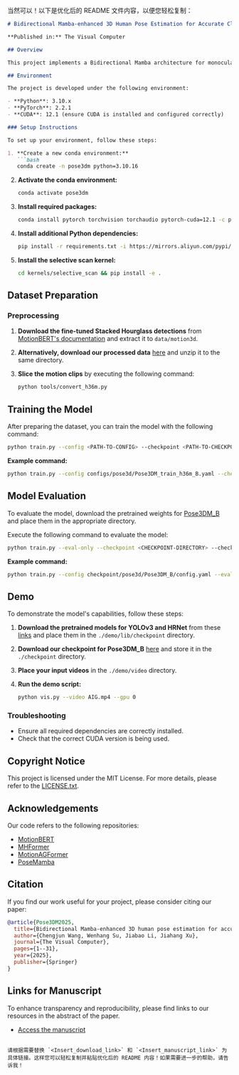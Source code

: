 当然可以！以下是优化后的 README 文件内容，以便您轻松复制：

```markdown
# Bidirectional Mamba-enhanced 3D Human Pose Estimation for Accurate Clinical Gait Analysis

**Published in:** The Visual Computer

## Overview

This project implements a Bidirectional Mamba architecture for monocular 3D human pose estimation, specifically designed for clinical gait analysis. Our approach enhances the accuracy of pose estimation and facilitates gait analysis in clinical settings.

## Environment

The project is developed under the following environment:

- **Python**: 3.10.x
- **PyTorch**: 2.2.1
- **CUDA**: 12.1 (ensure CUDA is installed and configured correctly)

### Setup Instructions

To set up your environment, follow these steps:

1. **Create a new conda environment:**
   ```bash
   conda create -n pose3dm python=3.10.16
   ```
2. **Activate the conda environment:**
   ```bash
   conda activate pose3dm
   ```
3. **Install required packages:**
   ```bash
   conda install pytorch torchvision torchaudio pytorch-cuda=12.1 -c pytorch -c nvidia
   ```
4. **Install additional Python dependencies:**
   ```bash
   pip install -r requirements.txt -i https://mirrors.aliyun.com/pypi/simple/
   ```
5. **Install the selective scan kernel:**
   ```bash
   cd kernels/selective_scan && pip install -e .
   ```

## Dataset Preparation

### Preprocessing

1. **Download the fine-tuned Stacked Hourglass detections** from [MotionBERT's documentation](https://github.com/Walter0807/MotionBERT/blob/main/docs/pose3d.md) and extract it to `data/motion3d`.

2. **Alternatively, download our processed data** [here](<Insert_download_link>) and unzip it to the same directory.

3. **Slice the motion clips** by executing the following command:
   ```bash
   python tools/convert_h36m.py
   ```

## Training the Model

After preparing the dataset, you can train the model with the following command:

```bash
python train.py --config <PATH-TO-CONFIG> --checkpoint <PATH-TO-CHECKPOINT>
```

**Example command:**
```bash
python train.py --config configs/pose3d/Pose3DM_train_h36m_B.yaml --checkpoint checkpoint/pose3d/MB_train_h36m
```

## Model Evaluation

To evaluate the model, download the pretrained weights for [Pose3DM_B](https://drive.google.com/file/d/123AA9GDnnnbkiGuK-VoynY4bx4wPIn_1/view?usp=drive_link) and place them in the appropriate directory.

Execute the following command to evaluate the model:

```bash
python train.py --eval-only --checkpoint <CHECKPOINT-DIRECTORY> --checkpoint-file <CHECKPOINT-FILE-NAME> --config <PATH-TO-CONFIG>
```

**Example command:**
```bash
python train.py --config checkpoint/pose3d/Pose3DM_B/config.yaml --evaluate checkpoint/pose3d/Pose3DM_B/best_epoch.bin --checkpoint eval/checkpoint
```

## Demo

To demonstrate the model's capabilities, follow these steps:

1. **Download the pretrained models for YOLOv3 and HRNet** from these [links](https://drive.google.com/drive/folders/1_ENAMOsPM7FXmdYRbkwbFHgzQq_B_NQA) and place them in the `./demo/lib/checkpoint` directory.

2. **Download our checkpoint for Pose3DM_B** [here](https://drive.google.com/file/d/123AA9GDnnnbkiGuK-VoynY4bx4wPIn_1/view?usp=drive_link) and store it in the `./checkpoint` directory.

3. **Place your input videos** in the `./demo/video` directory.

4. **Run the demo script:**
   ```bash
   python vis.py --video AIG.mp4 --gpu 0
   ```

### Troubleshooting
- Ensure all required dependencies are correctly installed.
- Check that the correct CUDA version is being used.

## Copyright Notice

This project is licensed under the MIT License. For more details, please refer to the [LICENSE.txt](https://github.com/Reus3237/Pose3DM/blob/main/LICENSE.txt).

## Acknowledgements

Our code refers to the following repositories:
- [MotionBERT](https://github.com/Walter0807/MotionBERT)
- [MHFormer](https://github.com/Vegetebird/MHFormer)
- [MotionAGFormer](https://github.com/TaatiTeam/MotionAGFormer)
- [PoseMamba](https://github.com/nankingjing/PoseMamba)

## Citation

If you find our work useful for your project, please consider citing our paper:

```bibtex
@article{Pose3DM2025,
  title={Bidirectional Mamba-enhanced 3D human pose estimation for accurate clinical gait analysis},
  author={Chengjun Wang, Wenhang Su, Jiabao Li, Jiahang Xu},
  journal={The Visual Computer},
  pages={1--31},
  year={2025},
  publisher={Springer}
}
```

## Links for Manuscript

To enhance transparency and reproducibility, please find links to our resources in the abstract of the paper.

- [Access the manuscript](<Insert_manuscript_link>)
```

请根据需要替换 `<Insert_download_link>` 和 `<Insert_manuscript_link>` 为具体链接。这样您可以轻松复制并粘贴优化后的 README 内容！如果需要进一步的帮助，请告诉我！
